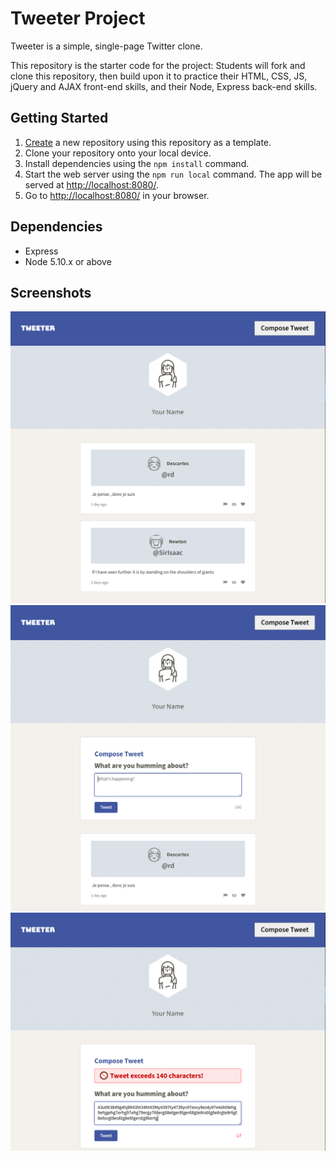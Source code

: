 # Tweeter Project

Tweeter is a simple, single-page Twitter clone.

This repository is the starter code for the project: Students will fork and clone this repository, then build upon it to practice their HTML, CSS, JS, jQuery and AJAX front-end skills, and their Node, Express back-end skills.

## Getting Started

1. [Create](https://docs.github.com/en/repositories/creating-and-managing-repositories/creating-a-repository-from-a-template) a new repository using this repository as a template.
2. Clone your repository onto your local device.
3. Install dependencies using the `npm install` command.
3. Start the web server using the `npm run local` command. The app will be served at <http://localhost:8080/>.
4. Go to <http://localhost:8080/> in your browser.

## Dependencies

- Express
- Node 5.10.x or above

## Screenshots
![Tweet Screenshot1](https://github.com/ItsXete/tweeter/blob/master/docs/tweet1.PNG?raw=true)
![Tweet Screenshot2](https://github.com/ItsXete/tweeter/blob/master/docs/tweet2.PNG?raw=true)
![Tweet Screenshot3](https://github.com/ItsXete/tweeter/blob/master/docs/tweet3.PNG?raw=true)
